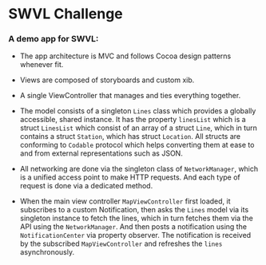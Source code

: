 # SWVL Challenge

### A demo app for SWVL:



- The app architecture is MVC and follows Cocoa design patterns whenever fit.

- Views are composed of storyboards and custom xib. 

- A single ViewController that manages and ties everything together.

- The model consists of a singleton `Lines` class which provides a globally accessible, shared instance. It has the property `linesList` which is a struct `LinesList` which consist of an array of a struct `Line`, which in turn contains a struct `Station`, which has struct `Location`. All structs are conforming to `Codable` protocol which helps converting them at ease  to and from external representations such as JSON.

- All networking are done via the singleton class of `NetworkManager`, which is a unified access point to make HTTP requests. And each type of request is done via a dedicated method.


- When the main view controller `MapViewController` first loaded, it subscribes to a custom Notification, then asks the `Lines` model via its singleton instance to fetch the lines, which in turn fetches them via the API using the `NetworkManager`. And then posts a notification using the `NotificationCenter` via property observer. The notification is received by the subscribed `MapViewController` and refreshes the `lines` asynchronously. 
